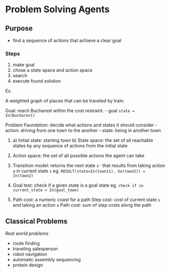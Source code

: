 # Problem Solving Agents

## Purpose
- find a sequence of actions that achieve a clear goal

### Steps
1. make goal
2. chose a state space and action space
3. search
4. execute found solution

Ex.

A weighted graph of places that can be traveled by train. 

Goal: reach Bucharest within the cost restraint.
    - goal `state = In(Bucharest)`

Problem Faundation: decide what actions and states it should consider 
    - action: driving from one town to the another
    - state: being in another town

1.
    a) Initial state: starting town
    b) State space: the set of all reachable states by any sequence of actions from the initial state

2. Action space: the set of all possible actions the agent can take

3. Transition model: returns the next state `s'` that results from taking action `a` in current state `s`
    eg. `RESULT(state=In(town11), Go(town2)) = In(town2)`

4. Goal test: check if a given state is a goal state
    eg. `check if in current_state = In(goal_town)`

5. Path cost: a numeric coast for a path
    Step cost: cost of current state `s` and taking an action `a`
    Path cost: sum of step costs along the path


## Classical Problems
*Real world problems*
- route finding
- traveling salesperson
- robot navigation
- automatic assembly sequencing
- protein design
